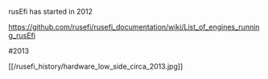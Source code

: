rusEfi has started in 2012

https://github.com/rusefi/rusefi_documentation/wiki/List_of_engines_running_rusEfi

#2013

[[/rusefi_history/hardware_low_side_circa_2013.jpg]]